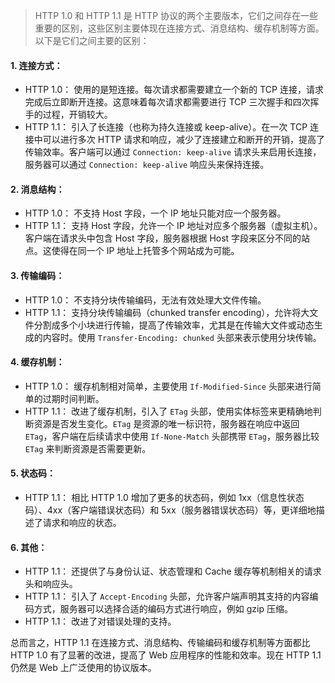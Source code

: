> HTTP 1.0 和 HTTP 1.1 是 HTTP 协议的两个主要版本，它们之间存在一些重要的区别，这些区别主要体现在连接方式、消息结构、缓存机制等方面。以下是它们之间主要的区别：

#### 1. 连接方式：

- HTTP 1.0： 使用的是短连接。每次请求都需要建立一个新的 TCP 连接，请求完成后立即断开连接。这意味着每次请求都需要进行 TCP 三次握手和四次挥手的过程，开销较大。
- HTTP 1.1： 引入了长连接（也称为持久连接或 keep-alive）。在一次 TCP 连接中可以进行多次 HTTP 请求和响应，减少了连接建立和断开的开销，提高了传输效率。客户端可以通过 `Connection: keep-alive` 请求头来启用长连接，服务器可以通过 `Connection: keep-alive` 响应头来保持连接。

#### 2. 消息结构：

- HTTP 1.0： 不支持 Host 字段，一个 IP 地址只能对应一个服务器。
- HTTP 1.1： 支持 Host 字段，允许一个 IP 地址对应多个服务器（虚拟主机）。客户端在请求头中包含 Host 字段，服务器根据 Host 字段来区分不同的站点。这使得在同一个 IP 地址上托管多个网站成为可能。

#### 3. 传输编码：

- HTTP 1.0： 不支持分块传输编码，无法有效处理大文件传输。
- HTTP 1.1： 支持分块传输编码（chunked transfer encoding），允许将大文件分割成多个小块进行传输，提高了传输效率，尤其是在传输大文件或动态生成的内容时。使用 `Transfer-Encoding: chunked` 头部来表示使用分块传输。

#### 4. 缓存机制：

- HTTP 1.0： 缓存机制相对简单，主要使用 `If-Modified-Since` 头部来进行简单的过期时间判断。
- HTTP 1.1： 改进了缓存机制，引入了 `ETag` 头部，使用实体标签来更精确地判断资源是否发生变化。`ETag` 是资源的唯一标识符，服务器在响应中返回 `ETag`，客户端在后续请求中使用 `If-None-Match` 头部携带 `ETag`，服务器比较 `ETag` 来判断资源是否需要更新。

#### 5. 状态码：

- HTTP 1.1： 相比 HTTP 1.0 增加了更多的状态码，例如 1xx（信息性状态码）、4xx（客户端错误状态码）和 5xx（服务器错误状态码）等，更详细地描述了请求和响应的状态。

#### 6. 其他：

- HTTP 1.1： 还提供了与身份认证、状态管理和 Cache 缓存等机制相关的请求头和响应头。
- HTTP 1.1： 引入了 `Accept-Encoding` 头部，允许客户端声明其支持的内容编码方式，服务器可以选择合适的编码方式进行响应，例如 gzip 压缩。
- HTTP 1.1： 改进了对错误处理的支持。

总而言之，HTTP 1.1 在连接方式、消息结构、传输编码和缓存机制等方面都比 HTTP 1.0 有了显著的改进，提高了 Web 应用程序的性能和效率。现在 HTTP 1.1 仍然是 Web 上广泛使用的协议版本。
